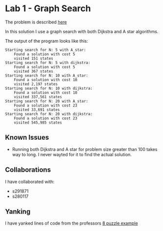 Lab 1 - Graph Search
====================

The problem is described [here](https://github.com/squillero/computational-intelligence/blob/master/2022-23/lab1_set-covering.ipynb)

In this solution I use a graph search with both Dijkstra and A star algorithms.

The output of the program looks like this:

```
Starting search for N: 5 with A_star:
	Found a solution with cost 5
	visited 151 states
Starting search for N: 5 with dijkstra:
	Found a solution with cost 5
	visited 367 states
Starting search for N: 10 with A_star:
	Found a solution with cost 10
	visited 2,197 states
Starting search for N: 10 with dijkstra:
	Found a solution with cost 10
	visited 337,561 states
Starting search for N: 20 with A_star:
	Found a solution with cost 23
	visited 33,691 states
Starting search for N: 20 with dijkstra:
	Found a solution with cost 23
	visited 545,985 states
```

Known Issues
------------

- Running both Dijkstra and A star for problem size greater than 100
  takes way to long. I never wayted for it to find the actual solution.

Collaborations
--------------

I have collaborated with:

- s291871
- s280117

Yanking
-------

I have yanked lines of code from the professors
[8 puzzle example](https://github.com/squillero/computational-intelligence/blob/master/2022-23/lab1_set-covering.ipynb)
